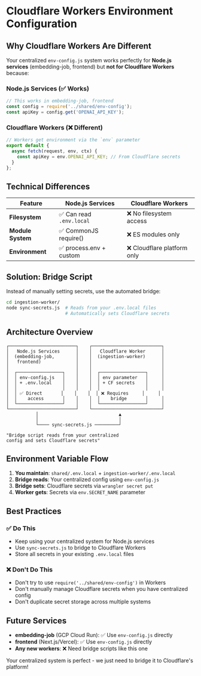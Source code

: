 # Cloudflare Workers Environment Configuration

## Why Cloudflare Workers Are Different

Your centralized `env-config.js` system works perfectly for **Node.js services** (embedding-job, frontend) but **not for Cloudflare Workers** because:

### Node.js Services (✅ Works)
```javascript
// This works in embedding-job, frontend
const config = require('../shared/env-config');
const apiKey = config.get('OPENAI_API_KEY');
```

### Cloudflare Workers (❌ Different)
```javascript
// Workers get environment via the `env` parameter
export default {
  async fetch(request, env, ctx) {
    const apiKey = env.OPENAI_API_KEY; // From Cloudflare secrets
  }
};
```

## Technical Differences

| Feature | Node.js Services | Cloudflare Workers |
|---------|------------------|-------------------|
| **Filesystem** | ✅ Can read `.env.local` | ❌ No filesystem access |
| **Module System** | ✅ CommonJS require() | ❌ ES modules only |
| **Environment** | ✅ process.env + custom | ❌ Cloudflare platform only |

## Solution: Bridge Script

Instead of manually setting secrets, use the automated bridge:

```bash
cd ingestion-worker/
node sync-secrets.js  # Reads from your .env.local files
                      # Automatically sets Cloudflare secrets
```

## Architecture Overview

```
┌─────────────────────────┐    ┌──────────────────────────┐
│   Node.js Services      │    │   Cloudflare Worker      │
│  (embedding-job,        │    │  (ingestion-worker)      │
│   frontend)             │    │                          │
│                         │    │                          │
│  ┌─────────────────┐    │    │  ┌─────────────────┐     │
│  │ env-config.js   │    │    │  │ env parameter   │     │
│  │ + .env.local    │    │    │  │ + CF secrets    │     │
│  │                 │    │    │  │                 │     │
│  │ ✅ Direct       │    │    │  │ ❌ Requires     │     │
│  │    access       │    │    │  │    bridge       │     │
│  └─────────────────┘    │    │  └─────────────────┘     │
└─────────────────────────┘    └──────────────────────────┘
           │                              ▲
           │                              │
           └──── sync-secrets.js ─────────┘
           
"Bridge script reads from your centralized 
config and sets Cloudflare secrets"
```

## Environment Variable Flow

1. **You maintain**: `shared/.env.local` + `ingestion-worker/.env.local`
2. **Bridge reads**: Your centralized config using `env-config.js`
3. **Bridge sets**: Cloudflare secrets via `wrangler secret put`
4. **Worker gets**: Secrets via `env.SECRET_NAME` parameter

## Best Practices

### ✅ Do This
- Keep using your centralized system for Node.js services
- Use `sync-secrets.js` to bridge to Cloudflare Workers
- Store all secrets in your existing `.env.local` files

### ❌ Don't Do This
- Don't try to use `require('../shared/env-config')` in Workers
- Don't manually manage Cloudflare secrets when you have centralized config
- Don't duplicate secret storage across multiple systems

## Future Services

- **embedding-job** (GCP Cloud Run): ✅ Use `env-config.js` directly
- **frontend** (Next.js/Vercel): ✅ Use `env-config.js` directly  
- **Any new workers**: ❌ Need bridge scripts like this one

Your centralized system is perfect - we just need to bridge it to Cloudflare's platform!
